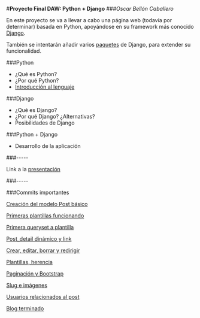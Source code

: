 #**Proyecto Final DAW: Python + Django**
###*Oscar Bellón Caballero*

En este proyecto se va a llevar a cabo una página web (todavía por determinar) basada en Python, apoyándose en su framework más conocido [Django](https://www.djangoproject.com/).

También se intentarán añadir varios [paquetes](https://www.djangopackages.com/) de Django, para extender su funcionalidad.


###Python
- ¿Qué es Python?
- ¿Por qué Python?
- [Introducción al lenguaje](http://goo.gl/zN1MGC)

###Django
- ¿Qué es Django?
- ¿Por qué Django? ¿Alternativas?
- Posibilidades de Django

###Python + Django
- Desarrollo de la aplicación


###-----

Link a la [presentación](http://prezi.com/grqsa66w10zh/?utm_campaign=share&utm_medium=copy)

###-----

###Commits importantes

[Creación del modelo Post básico](../../tree/5118438baa8a5b43ffd0c0ffc89592e2a9758107)

[Primeras plantillas funcionando](../../tree/d9fb50d51ed10b2352ad2b1f99598fdad570c68f)

[Primera queryset a plantilla](../../tree/164ccac38a86fd7a0593999d790e6e0bf20cdb9d)

[Post_detail dinámico y link](../../tree/f4520717b16ae9427a9c471f75df2959186d964b)

[Crear, editar, borrar y redirigir](../../tree/aa3f4460000a819dee37e5b85fe1cecc4235e8a2)

[Plantillas, herencia](../../tree/160fc60330128d74fd0a265939447a60892af9c8)

[Paginación y Bootstrap](../../tree/2c698a431c51febbb6f3ad673de24e3c1b97ad01)

[Slug e imágenes](../../tree/7192dc966daab3fc754ccb4d256981695a3d301e)

[Usuarios relacionados al post](../../tree/b2eab269e540f3b62b6e5daab86cd5aa688a2969)

[Blog terminado](../../tree/master)
